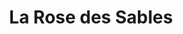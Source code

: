 ---
restaurant_type: Moyen-Orient
title: La Rose des Sables
diet: "vegetarian-friendly"
description: Un restaurant offrant une cuisine méditerranéenne et du Moyen-Orient dans une ambiance chaleureuse.
location: 789 rue King Ouest, Sherbrooke
order: 6
--- 